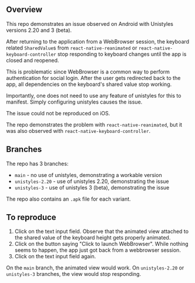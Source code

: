 ## Overview

This repo demonstrates an issue observed on Android with Unistyles versions 2.20 and 3 (beta).

After returning to the application from a WebBrowser session, the keyboard related `SharedValue`s from `react-native-reanimated` or `react-native-keyboard-controller` stop responding to keyboard changes until the app is closed and reopened.

This is problematic since WebBrowser is a common way to perform authentication for social login. After the user gets redirected back to the app, all dependencies on the keyboard's shared value stop working.

Importantly, one does not need to use any feature of unistyles for this to manifest. Simply configuring unistyles causes the issue.

The issue could not be reproduced on iOS.

The repo demonstrates the problem with `react-native-reanimated`, but it was also observed with `react-native-keyboard-controller`.

## Branches

The repo has 3 branches:

- `main` - no use of unistyles, demonstrating a workable version
- `unistyles-2.20` - use of unistyles 2.20, demonstrating the issue
- `unistyles-3` - use of unistyles 3 (beta), demonstrating the issue

The repo also contains an `.apk` file for each variant.

## To reproduce

1. Click on the text input field. Observe that the animated view attached to the shared value of the keyboard height gets properly animated.
2. Click on the button saying "Click to launch WebBrowser". While nothing seems to happen, the app just got back from a webbrowser session.
3. Click on the text input field again.

On the `main` branch, the animated view would work. On `unistyles-2.20` or `unistyles-3` branches, the view would stop responding.
